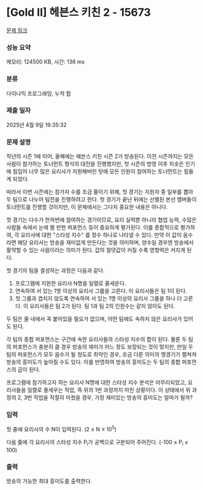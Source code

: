 # [Gold II] 헤븐스 키친 2 - 15673 

[문제 링크](https://www.acmicpc.net/problem/15673) 

### 성능 요약

메모리: 124500 KB, 시간: 136 ms

### 분류

다이나믹 프로그래밍, 누적 합

### 제출 일자

2025년 4월 9일 19:35:32

### 문제 설명

<p>작년의 시즌 1에 이어, 올해에는 헤븐스 키친 시즌 2가 방송된다. 이전 시즌까지는 모든 사람이 참가하는 토너먼트 형식의 대전을 진행했지만, 첫 시즌의 방영 이후 치솟은 인기에 힘입어 너무 많은 요리사가 지원해버린 탓에 모든 인원이 참여하는 토너먼트는 힘들게 되었다.</p>

<p>따라서 이번 시즌에는 참가자 수를 조금 줄이기 위해, 첫 경기는 지원자 중 일부를 뽑아 두 팀으로 나누어 팀전을 진행하려고 한다. 첫 경기가 끝난 뒤에는 선별된 본선 멤버들이 토너먼트를 진행할 것이지만, 이 문제에서는 그다지 중요한 내용은 아니다.</p>

<p>첫 경기는 다수가 한꺼번에 참여하는 경기이므로, 요리 실력뿐 아니라 협업 능력, 수많은 사람들 속에서 눈에 띌 만한 퍼포먼스 등이 중요하게 평가된다. 이를 종합적으로 평가하여, 각 요리사에 대한 "스타성 지수" 를 정수 하나로 나타낼 수 있다. 만약 이 값이 음수라면 해당 요리사는 방송을 재미없게 만든다는 것을 의미하며, 양수일 경우엔 방송에서 활약할 수 있는 사람이라는 의미가 된다. 값의 절댓값이 커질 수록 영향력은 커지게 된다.</p>

<p>첫 경기의 팀을 결성하는 과정은 다음과 같다.</p>

<ol>
	<li>프로그램에 지원한 요리사 N명을 일렬로 줄세운다.</li>
	<li>연속하여 서 있는 1명 이상의 요리사 그룹을 고른다. 이 요리사들은 팀 1이 된다.</li>
	<li>첫 그룹과 겹치지 않도록 연속하여 서 있는 1명 이상의 요리사 그룹을 하나 더 고른다. 이 요리사들은 팀 2가 된다. 팀 1과 팀 2의 인원수는 같지 않아도 된다.</li>
</ol>

<p>두 팀은 줄 내에서 꼭 붙어있을 필요가 없으며, 어떤 팀에도 속하지 않은 요리사가 있어도 된다.</p>

<p>각 팀의 종합 퍼포먼스는 구간에 속한 요리사들의 스타성 지수의 합이 된다. 물론 두 팀의 퍼포먼스가 충분히 클 경우 방송의 재미가 어느 정도 보장되는 것이 맞지만, 만일 두 팀의 퍼포먼스가 모두 음수가 될 정도로 최악인 경우, 조금 다른 의미의 명경기가 펼쳐져 방송의 흥미도가 높아질 수도 있다. 이를 반영하여 방송의 흥미도는 두 팀의 종합 퍼포먼스의 곱이 된다.</p>

<p>프로그램에 참가하고자 하는 요리사 N명에 대한 스타성 지수 분석은 마무리되었고, 요리사들을 일렬로 줄세우는 작업, 즉 위의 1번 과정까지 마친 상황이다. 이 상태에서 위 과정의 2, 3번 작업을 적절히 마쳤을 경우, 가장 재미있는 방송의 흥미도는 얼마가 될까?</p>

### 입력 

 <p>첫 줄에 요리사의 수 N이 입력된다. (2 ≤ N ≤ 10<sup>5</sup>)</p>

<p>다음 줄에 각 요리사의 스타성 지수 P<sub>i</sub>가 공백으로 구분되어 주어진다. (-100 ≤ P<sub>i</sub> ≤ 100)</p>

### 출력 

 <p>방송의 가능한 최대 흥미도를 출력한다.</p>


